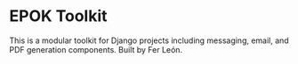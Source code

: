 # EPOK Toolkit

This is a modular toolkit for Django projects including messaging, email, and PDF generation components. Built by Fer León.

